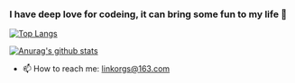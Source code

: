 ### I have deep love for codeing, it can bring some fun to my life 👋

[![Top Langs](https://github-readme-stats.vercel.app/api/top-langs/?username=Linkontoask&layout=compact)](https://github.com/Linkontoask)

[![Anurag's github stats](https://github-readme-stats.vercel.app/api?username=Linkontoask&show_icons=true)](https://github.com/Linkontoask)

- 📫 How to reach me: linkorgs@163.com
